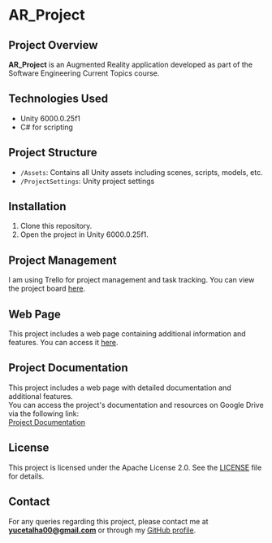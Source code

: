 # AR_Project

## Project Overview
**AR_Project** is an Augmented Reality application developed as part of the Software Engineering Current Topics course.

## Technologies Used
- Unity 6000.0.25f1  
- C# for scripting  

## Project Structure
- `/Assets`: Contains all Unity assets including scenes, scripts, models, etc.  
- `/ProjectSettings`: Unity project settings  

## Installation
1. Clone this repository.  
2. Open the project in Unity 6000.0.25f1.  

## Project Management
I am using Trello for project management and task tracking. You can view the project board [here](https://trello.com/b/uW7gl2KS/arproject).

## Web Page
This project includes a web page containing additional information and features. You can access it [here](https://talha-yce.github.io/AR_Project).  

## Project Documentation  
This project includes a web page with detailed documentation and additional features.  
You can access the project's documentation and resources on Google Drive via the following link:  
[Project Documentation]([https://talha-yce.github.io/AR_Project](https://drive.google.com/drive/folders/1MQKOxW7zXFD9l7Q0wFIcpFYkKUhflslm?usp=sharing))


## License
This project is licensed under the Apache License 2.0. See the [LICENSE](LICENSE) file for details.  

## Contact
For any queries regarding this project, please contact me at **yucetalha00@gmail.com** or through my [GitHub profile](https://github.com/talha-yce).  
